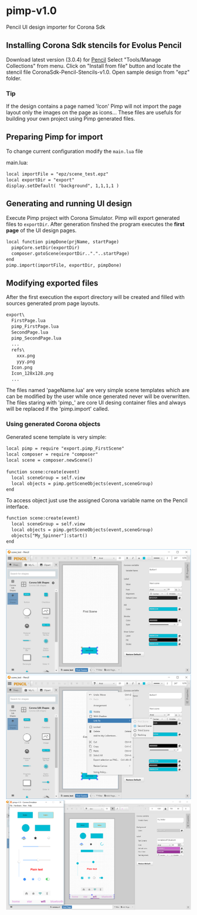 # pimp-v1.0
Pencil UI design importer for Corona Sdk


## Installing Corona Sdk stencils for Evolus Pencil
Download latest version (3.0.4) for [Pencil](https://pencil.evolus.vn/)
Select "Tools/Manage Collections" from menu. Click on "Install from file" button and locate the stencil file CoronaSdk-Pencil-Stencils-v1.0.
Open sample design from "epz" folder.

### Tip
If the design contains a page named 'Icon' Pimp will not import the page layout only the images on the page as icons... 
These files are usefuls for building your own project using Pimp generated files.


## Preparing Pimp for import
To change current configuration modify the `main.lua` file

main.lua:
```
local importFile = "epz/scene_test.epz"
local exportDir = "export" 
display.setDefault( "background", 1,1,1,1 )	
```

## Generating and running UI design
Execute Pimp project with Corona Simulator.
Pimp will export generated files to `exportDir`. After generation finshed the program executes the **first page** of the UI design pages.
```
local function pimpDone(prjName, startPage)
  pimpCore.setDir(exportDir)
  composer.gotoScene(exportDir.."."..startPage)
end
pimp.import(importFile, exportDir, pimpDone)
```

## Modifying exported files
After the first execution the export directory will be created and filled with sources generated prom page layouts.
```
export\
  FirstPage.lua
  pimp_FirstPage.lua
  SecondPage.lua
  pimp_SecondPage.lua
  ...
  refs\
    xxx.png
    yyy.png
  Icon.png
  Icon_128x128.png
  ...
```
The files named 'pageName.lua' are very simple scene templates which are can be modified by the user while once generated never will be overwritten.
The files staring with 'pimp_' are core UI desing container files and always will be replaced if the 'pimp.import' called.

### Using generated Corona objects
Generated scene template is very simple:
```
local pimp = require "export.pimp_FirstScene"
local composer = require "composer"
local scene = composer.newScene()

function scene:create(event)
  local sceneGroup = self.view
  local objects = pimp.getSceneObjects(event,sceneGroup)
end
```
To access object just use the assigned Corona variable name on the Pencil interface.
```
function scene:create(event)
  local sceneGroup = self.view
  local objects = pimp.getSceneObjects(event,sceneGroup)
  objects["My_Spinner"]:start()
end
```

![shell](./pencil_sshots/p01.png)
![shell](./pencil_sshots/p02.png)
![shell](./pencil_sshots/p03.png)
